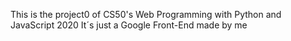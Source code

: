 This is the project0 of CS50's Web Programming with Python and JavaScript 2020
It´s just a Google Front-End made by me
